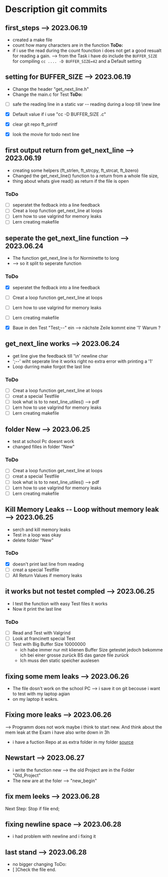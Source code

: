 # Description git commits 

## first_steps --> 2023.06.19
- created a make file 
- count how many characters are in the function 
**ToDo:** 
- if i use the read during the count founction i does not get a good resualt for reading a gain. --> from the Task i have do include the ```BUFFER_SIZE``` for compiling ```cc .... -D BUFFER_SIZE=42``` and a Default setting 

## setting for BUFFER_SIZE --> 2023.06.19
- Change the header "get_next_line.h" 
- Change the main.c for Test
**ToDo:** 
- [ ] safe the reading line in a static var -- reading during a loop till \new line
- [x] Default value if i use "cc -D BUFFER_SIZE <file>.c"
- [x] clear git repo ft_printf
- [x] look the movie for todo next line


## first output return from get_next_line --> 2023.06.19
- creating some helpers (ft_strlen, ft_strcpy, ft_strcat, ft_bzero)
- Changed the get_next_line() function to a return from a whole file size, 
- thing about whats give read() as return if the file is open
### ToDo
- [ ] seperatet the fedback into a line feedback 
- [ ] Creat a loop function get_next_line at loops 
- [ ] Lern how to use valgrind for memory leaks
- [ ] Lern creating makefile

## seperate the get_next_line function --> 2023.06.24
- The function get_next_line is for Norminette to long 
- --> so it split to seperate function 
### ToDo
- [x] seperatet the fedback into a line feedback 
- [ ] Creat a loop function get_next_line at loops 
- [ ] Lern how to use valgrind for memory leaks
- [ ] Lern creating makefile
- [x] Baue in den Test "Test;--" ein --> nächste Zeile kommt eine '1' Warum ? 


## get_next_line works --> 2023.06.24
- get line give the feedback till '\n' newline char
- ';--' wiht seperate line it works right no extra error with printing a '1'
- Loop durring make forgot the last line 
### ToDo
- [ ] Creat a loop function get_next_line at loops 
- [ ] creat a special Testfile 
- [ ] look what is to to next_line_utiles() --> pdf
- [ ] Lern how to use valgrind for memory leaks
- [ ] Lern creating makefile

## folder New --> 2023.06.25
- test at school Pc doesnt work 
- changed filles in folder "New" 
### ToDo
- [ ] Creat a loop function get_next_line at loops 
- [ ] creat a special Testfile 
- [ ] look what is to to next_line_utiles() --> pdf
- [ ] Lern how to use valgrind for memory leaks
- [ ] Lern creating makefile

## Kill Memory Leaks -- Loop without memory leak --> 2023.06.25
- serch and kill memory leaks 
- Test in a loop was okay
- delete folder "New"
### ToDo 
- [x] doesn't print last line from reading 
- [ ] creat a special Testfile
- [ ] All Return Values if memory leaks

## it works but not testet compled --> 2023.06.25
- I test the function with easy Test files it works 
- Now it print the last line 
### ToDo 
- [ ] Read and Test with Valgrind 
- [ ] Look at francinett special Test 
- [ ] Test with Big Buffer Size 10000000
    - ich habe immer nur mit klienen  Buffer Size getestet jedoch bekomme ich bei einer grosse zurück BS das ganze file zurück
    - Ich muss den static speicher auslesen 

## fixing some mem leaks --> 2023.06.26
- The file dosn't work on the school PC 
--> i save it on git becouse i want to test with my laptop agian 
- on my laptop it wokrs. 

## Fixing more leaks --> 2023.06.26
--> Programm does not work maybe i think to start new. And think about the mem leak at the Exam i have also write down in 3h 
- i have a fuction Repo at as extra folder in my folder 
[source](https://codeberg.org/Vusk/get_next_line)

## Newstart --> 2023.06.27
- i write the function new --> the old Project are in the Folder "Old_Project"
- The new are at the foler --> "new_begin"


## fix mem leeks --> 2023.06.28
Next Step: Stop if file end;  

## fixing newline space --> 2023.06.28
- i had problem with newline and i fixing it 

## last stand --> 2023.06.28
- no bigger changing
ToDo: 
- [ ]Check the file end. 
